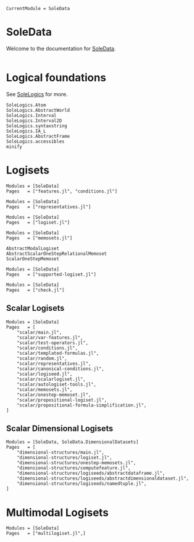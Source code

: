 ```@meta
CurrentModule = SoleData
```

# SoleData

Welcome to the documentation for [SoleData](https://github.com/aclai-lab/SoleData.jl).

```@index
```

# Logical foundations

See [SoleLogics](https://github.com/aclai-lab/SoleLogics.jl) for more.
```@docs
SoleLogics.Atom
SoleLogics.AbstractWorld
SoleLogics.Interval
SoleLogics.Interval2D
SoleLogics.syntaxstring
SoleLogics.IA_L
SoleLogics.AbstractFrame
SoleLogics.accessibles
minify
```

# Logisets

```@autodocs
Modules = [SoleData]
Pages   = ["features.jl", "conditions.jl"]
```

```@autodocs
Modules = [SoleData]
Pages   = ["representatives.jl"]
```
```@autodocs
Modules = [SoleData]
Pages   = ["logiset.jl"]
```
```@autodocs
Modules = [SoleData]
Pages   = ["memosets.jl"]
```

```@docs
AbstractModalLogiset
AbstractScalarOneStepRelationalMemoset
ScalarOneStepMemoset
```

```@autodocs
Modules = [SoleData]
Pages   = ["supported-logiset.jl"]
```

```@autodocs
Modules = [SoleData]
Pages   = ["check.jl"]
```

## Scalar Logisets

```@autodocs
Modules = [SoleData]
Pages   = [
	"scalar/main.jl",
	"scalar/var-features.jl",
	"scalar/test-operators.jl",
	"scalar/conditions.jl",
	"scalar/templated-formulas.jl",
	"scalar/random.jl",
	"scalar/representatives.jl",
	"scalar/canonical-conditions.jl",
	"scalar/logiseed.jl",
	"scalar/scalarlogiset.jl",
	"scalar/autologiset-tools.jl",
	"scalar/memosets.jl",
	"scalar/onestep-memoset.jl",
	"scalar/propositional-logiset.jl",
	"scalar/propositional-formula-simplification.jl",
]
```

## Scalar Dimensional Logisets

```@autodocs
Modules = [SoleData, SoleData.DimensionalDatasets]
Pages   = [
	"dimensional-structures/main.jl",
	"dimensional-structures/logiset.jl",
	"dimensional-structures/onestep-memosets.jl",
	"dimensional-structures/computefeature.jl",
	"dimensional-structures/logiseeds/abstractdataframe.jl",
	"dimensional-structures/logiseeds/abstractdimensionaldataset.jl",
	"dimensional-structures/logiseeds/namedtuple.jl",
]
```

# Multimodal Logisets

```@autodocs
Modules = [SoleData]
Pages   = ["multilogiset.jl",]
```
